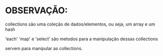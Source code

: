 # OBSERVAÇÃO:

collections são uma coleção de dados/elementos, ou seja, um array e um hash

'each' 'map' e 'select' são metodos para a manipulação dessas collections

servem para manipular as collections.